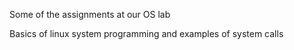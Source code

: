 Some of the assignments at our OS lab

Basics of linux system programming and examples of system calls
